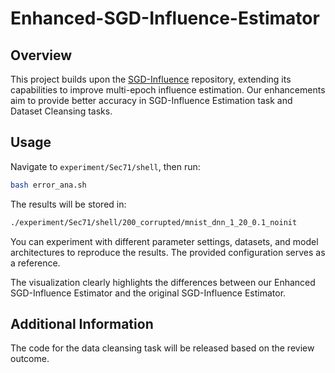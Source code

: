 

# Enhanced-SGD-Influence-Estimator  

## Overview  
This project builds upon the [SGD-Influence](https://github.com/sato9hara/sgd-influence) repository, extending its capabilities to improve multi-epoch influence estimation. Our enhancements aim to provide better accuracy in SGD-Influence Estimation task and  Dataset Cleansing tasks.  

## Usage  
Navigate to `experiment/Sec71/shell`, then run:  
```bash
bash error_ana.sh
```  
The results will be stored in:  
```bash
./experiment/Sec71/shell/200_corrupted/mnist_dnn_1_20_0.1_noinit
```  
You can experiment with different parameter settings, datasets, and model architectures to reproduce the results. The provided configuration serves as a reference.  

The visualization clearly highlights the differences between our Enhanced SGD-Influence Estimator and the original SGD-Influence Estimator.  

## Additional Information  
The code for the data cleansing task will be released based on the review outcome.  

## 
